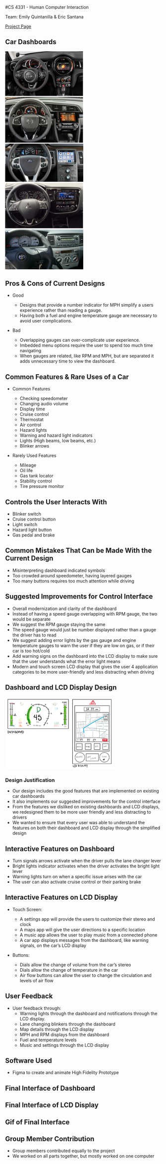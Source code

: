 #CS 4331 - Human Computer Interaction

Team: Emily Quintanilla & Eric Santana

[Project Page](https://emilyqelizabeth.github.io/p2EmilyQuintanillaEricSantana/)

## Car Dashboards
  <img src="./assets/car1.PNG" width="50%">
  <img src="./assets/car2.PNG" width="50%">
  <img src="./assets/car3.PNG" width="50%">
  <img src="./assets/car4.PNG" width="50%">
  <img src="./assets/car5.PNG" width="50%">

## Pros & Cons of Current Designs
- Good
  - Designs that provide a number indicator for MPH simplify a users experience rather than reading a gauge. 
  - Having both a fuel and engine temperature gauge are necessary to avoid user complications.

- Bad
  - Overlapping gauges can over-complicate user experience.
  - Imbedded menu options require the user to spend too much time navigating
  - When gauges are related, like RPM and MPH, but are separated it adds unnecessary time to view the dashboard.


## Common Features & Rare Uses of a Car
- Common Features
  - Checking speedometer
  - Changing audio volume
  - Display time
  - Cruise control
  - Thermostat
  - Air control
  - Hazard lights
  - Warning and hazard light indicators
  - Lights (High beams, low beams, etc.)
  - Blinker arrows


- Rarely Used Features
  - Mileage
  - Oil life 
  - Gas tank locator
  - Stability control
  - Tire pressure monitor
  

## Controls the User Interacts With
  - Blinker switch
  - Cruise control button
  - Light switch
  - Hazard light button
  - Gas pedal and brake


## Common Mistakes That Can be Made With the Current Design
  - Misinterpreting dashboard indicated symbols
  - Too crowded around speedometer, having layered gauges
  - Too many buttons requires too much attention while driving


## Suggested Improvements for Control Interface
  - Overall modernization and clarity of the dashboard
  - Instead of having a speed gauge overlapping with RPM gauge, the two would be separate
  - We suggest the RPM gauge staying the same
  - The speed gauge would just be number displayed rather than a gauge the driver has to read
  - We suggest adding error lights by the gas gauge and engine temperature gauges to warn the user if they are low on gas, or if their car is too hot/cold
  - Add warning signs on the dashboard into the LCD display to make sure that the user understands what the error light means
  - Modern and touch screen LCD display that gives the user 4 application categories to be more user-friendly and less distracting when driving


## Dashboard and LCD Display Design
  <img src="./assets/lowfiSketch.PNG" width="70%">

### Design Justification
  - Our design includes the good features that are implemented on existing car dashboards
  - It also implements our suggested improvements for the control interface 
  - From the features we disliked on existing dashboards and LCD displays, we redesigned them to be more user friendly and less distracting to drivers
  - We wanted to ensure that every user was able to understand the features on both their dashboard and LCD display through the simplified design

## Interactive Features on Dashboard
  - Turn signals arrows activate when the driver pulls the lane changer lever
  - Bright lights indicator activates when the driver activates the bright light lever
  - Warning lights turn on when a specific issue arises with the car
  - The user can also activate cruise control or their parking brake


## Interactive Features on LCD Display
  - Touch Screen:
    -  A settings app will provide the users to customize their stereo and clock
    -  A maps app will give the user directions to a specific location
    -  A music app allows the user to play music from a connected phone
    -  A car app displays messages from the dashboard, like warning signals, on the car’s LCD display

  - Buttons:
    - Dials allow the change of volume from the car’s stereo
    - Dials allow the change of temperature in the car
    - Air flow buttons can allow the user to change the circulation and levels of air flow


## User Feedback
  - User feedback through:
    - Warning lights through the dashboard and notifications through the LCD display.
    - Lane changing blinkers through the dashboard
    - Map details through the LCD display
    - MPH and RPM displays from the dashboard
    - Fuel and temperature levels
    - Music and settings through the LCD display

## Software Used
  - Figma to create and animate High Fidelity Prototype

## Final Interface of Dashboard

## Final Interface of LCD Display

## Gif of Final Interface

## Group Member Contribution
  - Group members contributed equally to the project
  - We worked on all parts together, but mostly worked on one computer